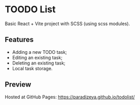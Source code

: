 # TOODO List

Basic React + Vite project with SCSS (using scss modules).

## Features
- Adding a new TODO task;
- Editing an existing task;
- Deleting an existing task;
- Local task storage.

## Preview
Hosted at GitHub Pages: https://paradizeya.github.io/todolist/
